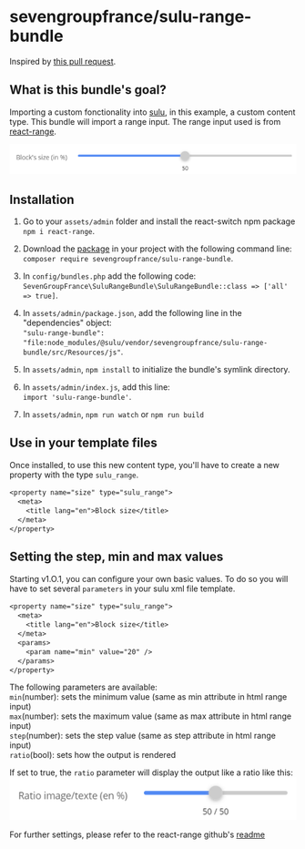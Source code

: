 # sevengroupfrance/sulu-range-bundle

Inspired by [this pull request](https://github.com/sulu/sulu-demo/pull/66).

## What is this bundle's goal?
Importing a custom fonctionality into [sulu](https://github.com/sulu/sulu), in this example, a custom content type.
This bundle will import a range input. The range input used is from [react-range](https://www.npmjs.com/package/react-range).

![How the range input looks in sulu's admin](assets/img/range-2.png)

## Installation
1. Go to your `assets/admin` folder and install the react-switch npm package `npm i react-range`.
2. Download the [package](https://packagist.org/packages/sevengroupfrance/sulu-range-bundle) in your project with the following command line:\
`composer require sevengroupfrance/sulu-range-bundle`.
3. In `config/bundles.php` add the following code:\
`SevenGroupFrance\SuluRangeBundle\SuluRangeBundle::class => ['all' => true]`.

4. In `assets/admin/package.json`, add the following line in the "dependencies" object:\
`"sulu-range-bundle": "file:node_modules/@sulu/vendor/sevengroupfrance/sulu-range-bundle/src/Resources/js"`.

5. In `assets/admin`, `npm install` to initialize the bundle's symlink directory.
6. In `assets/admin/index.js`, add this line:\
`import 'sulu-range-bundle'`.

7. In `assets/admin`, `npm run watch` or `npm run build`


## Use in your template files
Once installed, to use this new content type, you'll have to create a new property with the type `sulu_range`.
```
<property name="size" type="sulu_range">
  <meta>
    <title lang="en">Block size</title>
  </meta>
</property>
```

## Setting the step, min and max values
Starting v1.O.1, you can configure your own basic values.
To do so you will have to set several `parameters` in your sulu xml file template.
```
<property name="size" type="sulu_range">
  <meta>
    <title lang="en">Block size</title>
  </meta>
  <params>
    <param name="min" value="20" />
  </params>
</property>
```
The following parameters are available:\
`min`(number): sets the minimum value (same as min attribute in html range input)\
`max`(number): sets the maximum value (same as max attribute in html range input)\
`step`(number): sets the step value (same as step attribute in html range input)\
`ratio`(bool): sets how the output is rendered

If set to true, the `ratio` parameter will display the output like a ratio like this:\
![The radio rendered output](assets/img/range-1.png)

For further settings, please refer to the react-range github's [readme](https://github.com/tajo/react-range)
